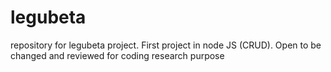 # legubeta
repository for legubeta project. First project in node JS (CRUD).
Open to be changed and reviewed for coding research purpose
